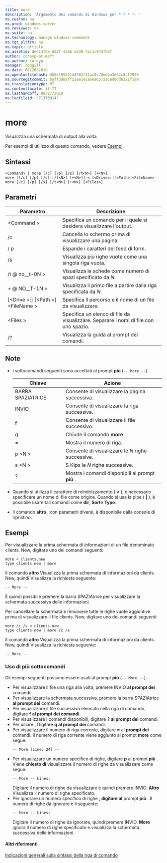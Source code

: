 ```yaml
---
title: more
description: 'Argomento dei comandi di Windows per * * * *- '
ms.custom: na
ms.prod: windows-server
ms.reviewer: na
ms.suite: na
ms.technology: manage-windows-commands
ms.tgt_pltfrm: na
ms.topic: article
ms.assetid: ded14f6a-d82f-4aeb-a2d8-7ec1c94dfb8f
author: coreyp-at-msft
ms.author: coreyp
manager: dongill
ms.date: 07/26/2019
ms.openlocfilehash: d505f99511d8702f11ac0c70edba3d62c8cf7996
ms.sourcegitcommit: 6aff3d88ff22ea141a6ea6572a5ad8dd6321f199
ms.translationtype: MT
ms.contentlocale: it-IT
ms.lasthandoff: 09/27/2019
ms.locfileid: "71373914"
---
```

# <a name="more"></a>more



Visualizza una schermata di output alla volta.

Per esempi di utilizzo di questo comando, vedere [Esempi](#BKMK_examples).

## <a name="syntax"></a>Sintassi

```
<Command> | more [/c] [/p] [/s] [/t<N>] [+<N>]
more [[/c] [/p] [/s] [/t<N>] [+<N>]] < [<Drive>:][<Path>]<FileName>
more [/c] [/p] [/s] [/t<N>] [+<N>] [<Files>]
```

## <a name="parameters"></a>Parametri

|           Parametro            |                               Descrizione                               |
|--------------------------------|-------------------------------------------------------------------------|
|           \<Command >           |      Specifica un comando per il quale si desidera visualizzare l'output.      |
|               /c               |               Cancella lo schermo prima di visualizzare una pagina.               |
|               / p               |                      Espande i caratteri del feed di form.                      |
|               /s               |          Visualizza più righe vuote come una singola riga vuota.          |
|             /t @ no__t-0N >             |         Visualizza le schede come numero di spazi specificato da *N*.         |
|             + @ NO__T-1N >              |     Visualizza il primo file a partire dalla riga specificata da *N*.     |
| [\<Drive >:] [\<Path >] \<FileName > |          Specifica il percorso e il nome di un file da visualizzare.          |
|            \<Files >            | Specifica un elenco di file da visualizzare. Separare i nomi di file con uno spazio. |
|               /?               |                  Visualizza la guida al prompt dei comandi.                   |

## <a name="remarks"></a>Note

-   I sottocomandi seguenti sono accettati al prompt **più** (`-- More --`). 

    | Chiave | Azione |
    | --- | ------ |
    | BARRA SPAZIATRICE | Consente di visualizzare la pagina successiva. |
    | INVIO | Consente di visualizzare la riga successiva. |
    | f | Consente di visualizzare il file successivo. |
    | q | Chiude il comando **more** . |
    | = | Mostra il numero di riga. |
    | p \<N > | Consente di visualizzare le *N* righe successive. |
    | s \<N > |S Kips le *N* righe successive. |
    | ? | Mostra i comandi disponibili al prompt **più** .| 
    
-   Quando si utilizza il carattere di reindirizzamento ( **<** ), è necessario specificare un nome di file come origine. Quando si usa la pipe ( **\|** ), è possibile usare tali comandi come **dir**, **Sort**e **Type**.
-   Il comando **altro** , con parametri diversi, è disponibile dalla console di ripristino.

## <a name="BKMK_examples"></a>Esempi

Per visualizzare la prima schermata di informazioni di un file denominato clients. New, digitare uno dei comandi seguenti:
```
more < clients.new
type clients.new | more
```
Il comando **altro** Visualizza la prima schermata di informazioni da clients. New, quindi Visualizza la richiesta seguente:
```
-- More --
```
È quindi possibile premere la barra SPAZIAtrice per visualizzare la schermata successiva delle informazioni.

Per cancellare la schermata e rimuovere tutte le righe vuote aggiuntive prima di visualizzare il file clients. New, digitare uno dei comandi seguenti:
```
more /c /s < clients.new
type clients.new | more /c /s
```
Il comando **altro** Visualizza la prima schermata di informazioni da clients. New, quindi Visualizza la richiesta seguente:
```
-- More --
```

### <a name="using-more-subcommands"></a>Uso di più sottocomandi

Gli esempi seguenti possono essere usati al prompt **più** (`-- More --`).
- Per visualizzare il file una riga alla volta, premere INVIO **al prompt dei** comandi.
- Per visualizzare la schermata successiva, premere la barra SPAZIAtrice **al prompt dei** comandi.
- Per visualizzare il file successivo elencato nella riga di comando, digitare **f** **al prompt dei comandi.**
- Per visualizzare i comandi disponibili, digitare **?** **al prompt dei** comandi.
- Per uscire **,** Digitare **q** **al prompt dei** comandi.
- Per visualizzare il numero di riga corrente, digitare **=** al **prompt dei** comandi. Il numero di riga corrente viene aggiunto al prompt **more** come segue:  
  ```
  -- More [Line: 24] --
  ```  
- Per visualizzare un numero specifico di righe, digitare **p** al prompt **più** . Viene **chiesto di** visualizzare il numero di righe da visualizzare come segue:  
  ```
  -- More -- Lines:
  ```  
  Digitare il numero di righe da visualizzare e quindi premere INVIO. **Altro** Visualizza il numero di righe specificato.
- Per ignorare un numero specifico di righe **, digitare al** prompt **più** . Il numero di righe da ignorare è il seguente:  
  ```
  -- More -- Lines:
  ```  
  Digitare il numero di righe da ignorare, quindi premere INVIO. **More** ignora il numero di righe specificato e visualizza la schermata successiva delle informazioni.

#### <a name="additional-references"></a>Altri riferimenti

[Indicazioni generali sulla sintassi della riga di comando](command-line-syntax-key.md)
